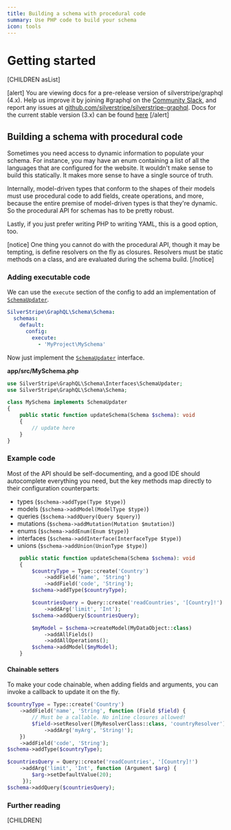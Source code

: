 ```yaml
---
title: Building a schema with procedural code
summary: Use PHP code to build your schema
icon: tools
---
```


# Getting started

[CHILDREN asList]

[alert]
You are viewing docs for a pre-release version of silverstripe/graphql (4.x).
Help us improve it by joining #graphql on the [Community Slack](https://www.silverstripe.org/blog/community-slack-channel/),
and report any issues at [github.com/silverstripe/silverstripe-graphql](https://github.com/silverstripe/silverstripe-graphql). 
Docs for the current stable version (3.x) can be found
[here](https://github.com/silverstripe/silverstripe-graphql/tree/3)
[/alert]

## Building a schema with procedural code

Sometimes you need access to dynamic information to populate your schema. For instance, you
may have an enum containing a list of all the languages that are configured for the website. It
wouldn't make sense to build this statically. It makes more sense to have a single source
of truth.

Internally, model-driven types that conform to the shapes of their models must use procedural
code to add fields, create operations, and more, because the entire premise of model-driven
types is that they're dynamic. So the procedural API for schemas has to be pretty robust.

Lastly, if you just prefer writing PHP to writing YAML, this is a good option, too.

[notice]
One thing you cannot do with the procedural API, though it may be tempting, is define resolvers
on the fly as closures. Resolvers must be static methods on a class, and are evaluated during
the schema build.
[/notice]

### Adding executable code

We can use the `execute` section of the config to add an implementation of [`SchemaUpdater`](api:SilverStripe\GraphQL\Schema\Interfaces\SchemaUpdater).

```yaml
SilverStripe\GraphQL\Schema\Schema:
  schemas:
    default:
      config:
        execute:
          - 'MyProject\MySchema'
```

Now just implement the [`SchemaUpdater`](api:SilverStripe\GraphQL\Schema\Interfaces\SchemaUpdater) interface.

**app/src/MySchema.php**
```php
use SilverStripe\GraphQL\Schema\Interfaces\SchemaUpdater;
use SilverStripe\GraphQL\Schema\Schema;

class MySchema implements SchemaUpdater
{
    public static function updateSchema(Schema $schema): void
    {
        // update here
    }
}
```

### Example code

Most of the API should be self-documenting, and a good IDE should autocomplete everything you
need, but the key methods map directly to their configuration counterparts:

* types (`$schema->addType(Type $type)`)
* models (`$schema->addModel(ModelType $type)`)
* queries (`$schema->addQuery(Query $query)`)
* mutations (`$schema->addMutation(Mutation $mutation)`)
* enums (`$schema->addEnum(Enum $type)`)
* interfaces (`$schema->addInterface(InterfaceType $type)`)
* unions (`$schema->addUnion(UnionType $type)`)

```php
    public static function updateSchema(Schema $schema): void
    {
        $countryType = Type::create('Country')
            ->addField('name', 'String')
            ->addField('code', 'String');
        $schema->addType($countryType);

        $countriesQuery = Query::create('readCountries', '[Country]!')
            ->addArg('limit', 'Int');
        $schema->addQuery($countriesQuery);

        $myModel = $schema->createModel(MyDataObject::class)
            ->addAllFields()
            ->addAllOperations();
        $schema->addModel($myModel);
    }
```

#### Chainable setters

To make your code chainable, when adding fields and arguments, you can invoke a callback
to update it on the fly.

```php
$countryType = Type::create('Country')
    ->addField('name', 'String', function (Field $field) {
        // Must be a callable. No inline closures allowed!
        $field->setResolver([MyResolverClass::class, 'countryResolver'])
            ->addArg('myArg', 'String!');
    })
    ->addField('code', 'String');
$schema->addType($countryType);

$countriesQuery = Query::create('readCountries', '[Country]!')
    ->addArg('limit', 'Int', function (Argument $arg) {
        $arg->setDefaultValue(20);
     });
$schema->addQuery($countriesQuery);
```

### Further reading

[CHILDREN]

